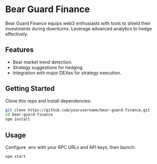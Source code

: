# Bear Guard Finance

Bear Guard Finance equips web3 enthusiasts with tools to shield their investments during downturns. Leverage advanced analytics to hedge effectively.

## Features

- Bear market trend detection.
- Strategy suggestions for hedging.
- Integration with major DEXes for strategy execution.

## Getting Started

Clone this repo and install dependencies:

```bash
git clone https://github.com/yourusername/bear-guard-finance.git
cd bear-guard-finance
npm install

```

## Usage

Configure .env with your RPC URLs and API keys, then launch:



```bash
npm start
